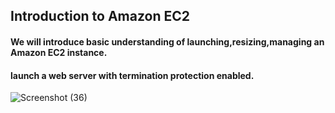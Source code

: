 ## Introduction to Amazon EC2
#### We will introduce basic understanding of launching,resizing,managing an Amazon EC2 instance.

#### launch a web server with termination protection enabled.

![Screenshot (36)](https://github.com/user-attachments/assets/f0375bc9-d94b-4b14-bf36-e4b379b6e5fb)




